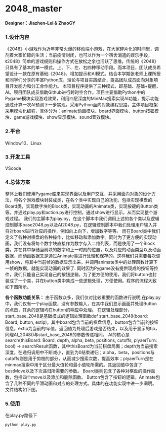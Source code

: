 # 2048_master

**Designer：Jiazhen-Lei & ZhaoGY**

### 1.设计内容
《2048》小游戏作为近年非常火爆的移动端小游戏，在大家碎片化的时间里，调剂着大家忙碌的生活；当前疫情封闭，也可以作为一个宿舍消遣的娱乐手段，《2048》简单的游戏规则和操作方式在放松之余也活跃了思维。传统的《2048》只具有了基本的单一模式，上、下、左、右四种移动手段。而本项目，团队成员希望设计一款在原有基础《2048》，增加提示和AI模式。结合本学期张老师上课所授和同学们分享的丰富Python库，理论与项目实践结合，提高团队成员面向对象项目开发能力和分工合作能力。
本项目程序提供了三种模式，即基础、基础+提醒、AI。项目团队成员借助Github进行跨时空合作。项目主要借助Python中的Pygame模块实现游戏效果，利用四层深度的MinMax搜索实现AI功能，提示功能通过计算一次AI预测下一步实现。采用Python面向对象编程思路，主体项目框架采用模块化编程，具体分为：animate动画模块、board界面模块、button按钮模块、game游戏模块、show显示模块、sound音效模块。


### 2.平台

Window10、Linux

### 3.开发工具

VScode

### 4.总体方案

整体上我们使用Pygame库来实现界面以及用户交互，并采用面向对象的设计方法，将各个游戏模块封装成类，在各个类中实现自己的功能，包括实现棋盘的Board类，实现数字块的Block类，实现动画的Animate类，实现按键的Button类等。并通过play.py和action.py进行控制，通过show进行显示，从而实现整个游戏过程。
我们的主脚本为play.py，在这个脚本中我们调用上述的各个类以及逻辑控制脚本base2048.py以及AI2048.py，在逻辑控制脚本中我们处理用户输入并将对board进行对应的操作，例如向上向下，增加数字等等。
而在Board类中我们定义了各种对棋盘的各种操作，比如移动和添加数字。同时为了更方便的实现动画，我们没有将每个数字块直接作为数字存入二维列表，而是使用了一个Block类，并在其中存储当前块的数字和上一时刻的位置，以及对应的动画类型以及动画数据，而动画数据又是通过Animate类进行处理和保存的。这样我们只需要每次调用show，将其中当前帧的数据显示出来，并调用animate类中的处理函数计算下一帧的数据，就能实现动画的效果了.
同时因为Pygame没有提供现成的按钮等控件，我们只能自己实现自己的按钮逻辑，为了更方便的使用，我们将button也封装成了一个类，并在button类中集成一些逻辑处理，方便使用。程序的流程大致如下图所示。

**各个函数功能关系：**
	由于函数众多，我们仅对比较重要的函数进行说明,在play.py中，我们仅有一个play函数，没有参数输入，在其中我们显示画面并处理Button的点击，其余的逻辑均在button的响应中处理。
	在逻辑处理部分，start_base_2048是基础模式的逻辑处理函数def start_base_2048(board: Board, button, extip)，其中board包含当前的棋盘信息，button包含当前的按钮信息，extip为当前的tip值，返回值为处理后游戏是否结束，以及用于显示的tip，同理AI_2048()与start_base_2048的参数传递相同。
	AI的核心是search(thisBoard: Board, depth, alpha, beta, positions, cutoffs, plyaerTurn: bool) -> searchResult函数，其中thisBoard为当前棋盘局面；depth为当前搜索深度，在递归调用中不断减小，直到为0结束递归；alpha，beta，positions与cutoffs则是用于剪枝的部分，从而减少搜索次数，提高效率；plyaerTurn是在minmax搜索中用于区分最大值轮和最小值轮所需的。其返回值中包含了bestMove以及下次递归所需要的参数。
	Board类则包含了各种对棋盘的操作函数，包括四个move以及添加和删除函数。 Button包含了按钮的逻辑。Animate包含了几种不同的平滑动画和对应的处理方式。具体的在功能实现中进一步阐明。
	文件结构如下图。



### 5.使用

 在play.py路径下

```python
python play.py
```

